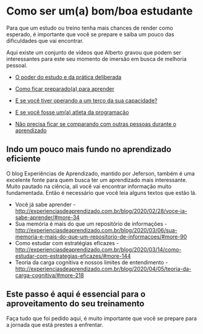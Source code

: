 # Como ser um(a) bom/boa estudante

Para que um estudo ou treino tenha mais chances de render como esperado, é importante que você se prepare e saiba um pouco das dificuldades que vai encontrar. 

Aqui existe um conjunto de vídeos que Alberto gravou que podem ser interessantes para este seu momento de imersão em busca de melhoria pessoal. 

* [O poder do estudo e da prática deliberada](https://www.youtube.com/watch?v=zzO8k913rgY&list=PLVHlvMRWE0Y7_5jsAtVs44ZUNDOr5csx-)

* [Como ficar preparado(a) para aprender](https://www.youtube.com/watch?v=PY-mOb1xuOw&list=PLVHlvMRWE0Y7_5jsAtVs44ZUNDOr5csx-)

* [E se você tiver operando a um terço da sua capacidade?](https://www.youtube.com/watch?v=w-SPhWFQA3c&list=PLVHlvMRWE0Y7_5jsAtVs44ZUNDOr5csx-&index=13)

* [E se você fosse um(a) atleta da programação](https://www.youtube.com/watch?v=UtWEU88k9Z4&list=PLVHlvMRWE0Y7_5jsAtVs44ZUNDOr5csx-&index=17)

* [Não precisa ficar se comparando com outras pessoas durante o aprendizado](https://www.youtube.com/watch?v=TUpMRC9-OyY&list=PLVHlvMRWE0Y7vbJjGdAO92LkguSkVjFiz&index=6)

## Indo um pouco mais fundo no aprendizado eficiente

O blog Experiências de Aprendizado, mantido por Jeferson, também é uma excelente fonte para quem busca ter um aprendizado mais interessante. Muito pautado na ciência, ali você vai encontrar informação muito fundamentada. Então é necessário que você leia alguns textos que estão lá. 

* Você já sabe aprender - http://experienciasdeaprendizado.com.br/blog/2020/02/28/voce-ja-sabe-aprender/#more-34
* Sua memória é mais do que um repositório de informações - http://experienciasdeaprendizado.com.br/blog/2020/03/06/sua-memoria-e-mais-do-que-um-repositorio-de-informacoes/#more-90
* Como estudar com estratégias eficazes - http://experienciasdeaprendizado.com.br/blog/2020/03/14/como-estudar-com-estrategias-eficazes/#more-144
* Teoria da carga cognitiva e nossos limites de entendimento - http://experienciasdeaprendizado.com.br/blog/2020/04/05/teoria-da-carga-cognitiva/#more-218

## Este passo é aqui é essencial para o aproveitamento do seu treinamento

Faça tudo que foi pedido aqui, é muito importante que você se prepare para a jornada que está prestes a enfrentar.


